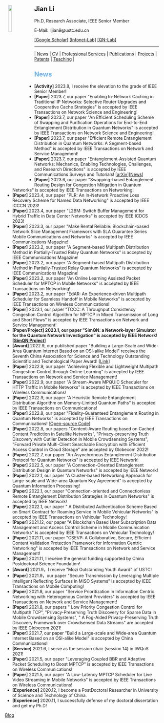 <body>
	<img align="left" width="15%" height="15%" hspace = 10 src="/homepage/images/Photo-lijian.JPG"/>
		<span>
			<h2 size="8" face="" color="black">Jian Li</h2>
			<p>
				Ph.D, Research Associate, IEEE Senior Member
			</p>
			<p>
				E-Mail: lijian9@ustc.edu.cn
			</p>
			<p>
				<a href="https://scholar.google.com/citations?user=ZuP2MtEAAAAJ&hl=zh-CN">[Google Scholar]</a> <a href="http://if.ustc.edu.cn/member.php">[Infonet-Lab]</a> <a href="https://qnlab-ustc.com/">[QN-Lab]</a>
			</p>
		</span>
</body>

***

| [News](/homepage/) | [CV](/homepage/CV.html) | [Professional Services](/homepage/services.html) | [Publications](/homepage/publications.html) | [Projects](/homepage/projects.html) | [Patents](/homepage/patents.html) | [Teaching](/homepage/teaching.html) |  

## <font color=#6EB1EC>News</font>
- **[Activity]** 2023.8, I receive the elevation to the grade of IEEE Senior Member! 
- **[Paper]** 2023.7, our paper "Enabling In-Network Caching in Traditional IP Networks: Selective Router Upgrades and Cooperative Cache Strategies" is accepted by IEEE Transactions on Network Science and Engineering! 
- **[Paper]** 2023.7, our paper "An Efficient Scheduling Scheme of Swapping and Purification Operations for End-to-End Entanglement Distribution in Quantum Networks" is accepted by IEEE Transactions on Network Science and Engineering! 
- **[Paper]** 2023.7, our paper "Efficient Remote Entanglement Distribution in Quantum Networks: A Segment-based Method" is accepted by IEEE Transactions on Network and Service Management! 
- **[Paper]** 2023.7, our paper "Entanglement-Assisted Quantum Networks: Mechanics, Enabling Technologies, Challenges, and Research Directions" is accepted by IEEE Communications Surveys and Tutorials! \[[arXiv](https://arxiv.org/pdf/2307.12490.pdf)\]\[[News](https://news.ustc.edu.cn/info/1055/84366.htm)\]
- **[Paper]** 2023.6, our paper "Swapping-based Entanglement Routing Design for Congestion Mitigation in Quantum Networks" is accepted by IEEE Transactions on Networking! 
- **[Paper]** 2023.4, our paper "PLR: An In-Network Proactive Loss Recovery Scheme for Named Data Networking" is accepted by IEEE ICCCN 2023! 
- **[Paper]** 2023.4, our paper "L2BM: Switch Buffer Management for Hybrid Traffic in Data Center Networks" is accepted by IEEE ICDCS 2023! 
- **[Paper]** 2023.3, our paper "Make Rental Reliable: Blockchain-based Network Slice Management Framework with SLA Guarantee Series Mobile Communications and Networks" is accepted by IEEE Communications Magazine!  
- **[Paper]** 2023.2, our paper "A Segment-based Multipath Distribution Method in Partially-Trusted Relay Quantum Networks" is accepted by IEEE Communications Magazine!  
- **[Paper]** 2023.2, our paper "A Segment-based Multipath Distribution Method in Partially-Trusted Relay Quantum Networks" is accepted by IEEE Communications Magazine!    
- **[Paper]** 2023.2, our paper "An Online Learning Assisted Packet Scheduler for MPTCP in Mobile Networks" is accepted by IEEE Transactions on Networking!    
- **[Paper]** 2023.2, our paper "EdAR: An Experience-driven Multipath Scheduler for Seamless Handoff in Mobile Networks" is accepted by IEEE Transactions on Wireless Communications!  
- **[Paper]** 2023.1, our paper "TCCC: A Throughput Consistency Congestion Control Algorithm for MPTCP in Mixed Transmission of Long and Short Flows" is accepted by IEEE Transactions on Network and Service Management!
- **[Paper/Project] 2023.1, our paper "SimQN: a Network-layer Simulator for the Quantum Network Investigation" is accepted by IEEE Network! \[[SimQN Project](https://qnlab-ustc.com/projects/simqn/)\]**
- **[Award]** 2022.9, our published paper "Building a Large-Scale and Wide-Area Quantum Internet Based on an OSI-alike Model" receives the Seventh China Association for Science and Technology Outstanding Scientific and Technological Paper Award! \[[Link](https://cybersec.ustc.edu.cn/2022/1012/c23847a575449/page.htm)\]
- **[Paper]** 2022.9, our paper "Achieving Flexible and Lightweight Multipath Congestion Control through Online Learning" is accepted by IEEE Transactions on Network and Service Management!
- **[Paper]** 2022.9, our paper "A Stream-Aware MPQUIC Scheduler for HTTP Traffic in Mobile Networks" is accepted by IEEE Transactions on Wireless Communications!
- **[Paper]** 2022.9, our paper "A Heuristic Remote Entanglement Distribution Algorithm on Memory-Limited Quantum Paths" is accepted by IEEE Transactions on Communications!
- **[Paper]** 2022.8, our paper "Fidelity-Guaranteed Entanglement Routing in Quantum Networks" is accepted by IEEE Transactions on Communications! \[[Open-source Code](https://github.com/infonetlijian/Fidelity-Guaranteed-Entanglement-Routing)\]
- **[Paper]** 2022.8, our papers "Content-Aware Routing based on Cached Content Prediction in Satellite Networks", "Privacy-preserving Truth Discovery with Outlier Detection in Mobile Crowdsensing Systems", "Forward Private Multi-Client Searchable Encryption with Efficient Access Control in Cloud Storage" are accepted by Globecom 2022!
- **[Paper]** 2022.7, our paper "An Asynchronous Entanglement Distribution Protocol for Quantum Networks" is accepted by IEEE Network!
- **[Paper]** 2022.5, our paper "A Connection-Oriented Entanglement Distribution Design in Quantum Networks" is accepted by IEEE Network!
- **[Paper]** 2022.1, our paper "A Cluster-based Networking Approach for Large-scale and Wide-area Quantum Key Agreement" is accepted by Quantum Information Processing!
- **[Paper]** 2022.1, our paper "Connection-oriented and Connectionless Remote Entanglement Distribution Strategies in Quantum Networks" is accepted by IEEE Network!
- **[Paper]** 2022.1, our paper " A Distributed Authentication Scheme Based on Smart Contract for Roaming Service in Mobile Vehicular Networks" is accepted by IEEE Transactions on Vehicular Technology!
- **[Paper]** 2021.12, our paper "A Blockchain Based User Subscription Data Management and Access Control Scheme in Mobile Communication Networks" is accepted by IEEE Transactions on Vehicular Technology!
- **[Paper]** 2021.11, our paper "CSEVP: A Collaborative, Secure, Efficient Content Validation Protection Framework for Information Centric Networking" is accepted by IEEE Transactions on Network and Service Management!
- **[Paper]** 2021.11, I receive the general funding supported by China Postdoctoral Science Foundation!
- **[Award]** 2021.9，I receive "Mozi Outstanding Youth Award" of USTC!
- **[Paper]** 2021.9，our paper "Secure Transmission by Leveraging Multiple Intelligent Reflecting Surfaces in MISO Systems" is accepted by IEEE Transactions on Mobile Computing!
- **[Paper]** 2021.8, our paper "Service Prioritization in Information Centric Networking with Heterogenous Content Providers" is accepted by IEEE Transactions on Network and Service Management!
- **[Paper]** 2021.8, our papers " Low Priority Congestion Control for Multipath TCP", "Privacy-Preserving Truth Discovery for Sparse Data in Mobile Crowdsensing Systems", "  A Fog-Aided Privacy-Preserving Truth Discovery Framework over Crowdsensed Data Streams" are accepted by IEEE Globecom 2021!
- **[Paper]** 2021.7, our paper "Build a Large-scale and Wide-area Quantum Internet Based on an OSI-alike Model" is accepted by China Communications!
- **[Service]** 2021.6, I serve as the session chair (session 14) in IWQoS 2021!
- **[Paper]** 2021.5, our paper "Leveraging Coupled BBR and Adaptive Packet Scheduling to Boost MPTCP" is accepted by IEEE Transactions on Wireless Communications!
- **[Paper]** 2021.5, our paper "A Low-Latency MPTCP Scheduler for Live Video Streaming in Mobile Networks" is accepted by IEEE Transactions on Wireless Communications!
- **[Experience]** 2020.12, I become a PostDoctoral Researcher in University of Science and Technology of China.
- **[Experience]** 2020.11, I successfully defense of my doctoral dissertation and get my Ph.D!


[Blog](/homepage/blog/blog.html)
